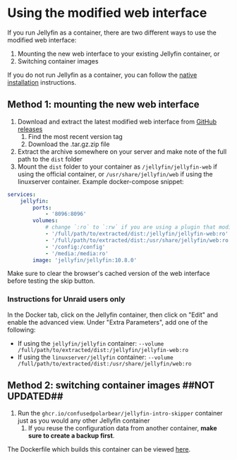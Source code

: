 # Using the modified web interface

If you run Jellyfin as a container, there are two different ways to use the modified web interface:
1. Mounting the new web interface to your existing Jellyfin container, or
2. Switching container images

If you do not run Jellyfin as a container, you can follow the [native installation](native.md) instructions.

## Method 1: mounting the new web interface

1. Download and extract the latest modified web interface from [GitHub releases](https://github.com/Bobby306/intro-skipper/releases)
    1. Find the most recent version tag
	2. Download the .tar.gz.zip file
2. Extract the archive somewhere on your server and make note of the full path to the `dist` folder
3. Mount the `dist` folder to your container as `/jellyfin/jellyfin-web` if using the official container, or `/usr/share/jellyfin/web` if using the linuxserver container. Example docker-compose snippet:
```yaml
services:
    jellyfin:
        ports:
            - '8096:8096'
        volumes:
            # change `:ro` to `:rw` if you are using a plugin that modifies Jellyfin's web interface from inside the container (such as Jellyscrub)
            - '/full/path/to/extracted/dist:/jellyfin/jellyfin-web:ro'  # <== add this line if using the official container
            - '/full/path/to/extracted/dist:/usr/share/jellyfin/web:ro' # <== add this line if using the linuxserver container
            - '/config:/config'
            - '/media:/media:ro'
        image: 'jellyfin/jellyfin:10.8.0'
```

Make sure to clear the browser's cached version of the web interface before testing the skip button.

### Instructions for Unraid users only

In the Docker tab, click on the Jellyfin container, then click on "Edit" and enable the advanced view. Under "Extra Parameters", add one of the following:

* If using the `jellyfin/jellyfin` container: `--volume /full/path/to/extracted/dist:/jellyfin/jellyfin-web:ro`
* If using the `linuxserver/jellyfin` container: `--volume /full/path/to/extracted/dist:/usr/share/jellyfin/web:ro`

## Method 2: switching container images ##NOT UPDATED##

1. Run the `ghcr.io/confusedpolarbear/jellyfin-intro-skipper` container just as you would any other Jellyfin container
    1. If you reuse the configuration data from another container, **make sure to create a backup first**.

The Dockerfile which builds this container can be viewed [here](../docker/Dockerfile).
